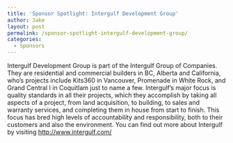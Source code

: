 ```yaml
---
title: 'Sponsor Spotlight: Intergulf Development Group'
author: Jake
layout: post
permalink: /sponsor-spotlight-intergulf-development-group/
categories:
  - Sponsors
---
```

Intergulf Development Group is part of the Intergulf Group of Companies. They are residential and commercial builders in BC, Alberta and California, who&#8217;s projects include Kits360 in Vancouver, Promenade in White Rock, and Grand Central I in Coquitlam just to name a few. Intergulf&#8217;s major focus is quality standards in all their projects, which they accomplish by taking all aspects of a project, from land acquisition, to building, to sales and warranty services, and completing them in house from start to finish. This focus has bred high levels of accountability and responsibility, both to their customers and also the environment. You can find out more about Intergulf by visiting <http://www.intergulf.com/>